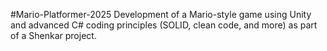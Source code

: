 #Mario-Platformer-2025
Development of a Mario-style game using Unity and advanced C# coding principles (SOLID, clean code, and more) as part of a Shenkar project.

